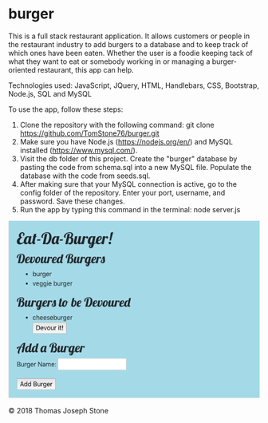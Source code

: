 # burger

This is a full stack restaurant application. It allows customers or people in the restaurant industry to add burgers to a database and to keep track of which ones have been eaten. Whether the user is a foodie keeping tack of what they want to eat or somebody working in or managing a burger-oriented restaurant, this app can help.

Technologies used: JavaScript, JQuery, HTML, Handlebars, CSS, Bootstrap, Node.js, SQL and MySQL

To use the app, follow these steps:
1. Clone the repository with the following command: git clone https://github.com/TomStone76/burger.git
2. Make sure you have Node.js (https://nodejs.org/en/) and MySQL installed (https://www.mysql.com/).
3. Visit the db folder of this project. Create the "burger" database by pasting the code from schema.sql into a new MySQL file. Populate the database with the code from seeds.sql.
4. After making sure that your MySQL connection is active, go to the config folder of the repository. Enter your port, username, and password. Save these changes.
5. Run the app by typing this command in the terminal: node server.js

![Screenshot](public/assets/img/eatburger.png)

© 2018 Thomas Joseph Stone